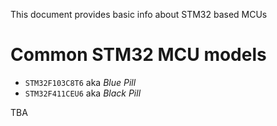 This document provides basic info about STM32 based MCUs




# Common STM32 MCU models

  - `STM32F103C8T6` aka _Blue Pill_
  - `STM32F411CEU6` aka _Black Pill_




TBA

